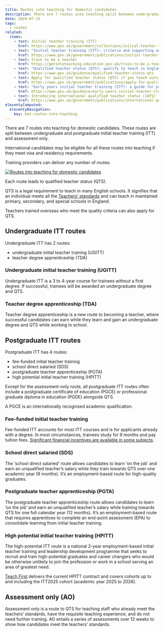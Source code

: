 ```yaml
---
title: Routes into teaching for domestic candidates
description: There are 7 routes into teaching split between undergraduate and postgraduate initial teacher training (ITT) and assessment-only
date: 2024-07-15
tags:
  - routes
related:
  items:
    - text: Initial teacher training (ITT)
      href: https://www.gov.uk/government/collections/initial-teacher-training
    - text: "Initial teacher training (ITT): criteria and supporting advice"
      href: https://www.gov.uk/government/publications/initial-teacher-training-criteria
    - text: Train to be a teacher
      href: https://getintoteaching.education.gov.uk/train-to-be-a-teacher
    - text: "Qualified teacher status (QTS): qualify to teach in England"
      href: https://www.gov.uk/guidance/qualified-teacher-status-qts
    - text: Apply for qualified teacher status (QTS) if you teach outside the UK
      href: https://www.gov.uk/government/publications/apply-for-qualified-teacher-status-qts-if-you-teach-outside-the-uk/
    - text: "Early years initial teacher training (ITT): a guide for providers"
      href: https://www.gov.uk/guidance/early-years-initial-teacher-training-a-guide-for-providers
    - text: Introducing international qualified teacher status (iQTS)
      href: https://www.gov.uk/government/publications/international-qualified-teacher-status-iqts/introducing-the-international-qualified-teacher-status-iqts-pilot
eleventyComputed:
  eleventyNavigation:
    key: bat-routes-into-teaching
---
```


There are 7 routes into teaching for domestic candidates. These routes are split between undergraduate and postgraduate initial teacher training (ITT) and assessment only.

International candidates may be eligible for all these routes into teaching if they meet visa and residency requirements.

Training providers can deliver any number of routes.

[![Routes into teaching for domestic candidates](routes-into-teaching.png "Routes into teaching for domestic candidates")](routes-into-teaching.png)

Each route leads to qualified teacher status (QTS).

QTS is a legal requirement to teach in many English schools. It signifies that an individual meets all the [Teachers’ standards](https://www.gov.uk/government/publications/teachers-standards) and can teach in maintained primary, secondary, and special schools in England.

Teachers trained overseas who meet the quality criteria can also apply for QTS.

## Undergraduate ITT routes

Undergraduate ITT has 2 routes:

- undergraduate initial teacher training (UGITT)
- teacher degree apprenticeship (TDA)

### Undergraduate initial teacher training (UGITT)

Undergraduate ITT is a 3 to 4-year course for trainees without a first degree. If successful, trainees will be awarded an undergraduate degree and QTS.

### Teacher degree apprenticeship (TDA)

Teacher degree apprenticeship is a new route to becoming a teacher, where successful candidates can earn while they learn and gain an undergraduate degree and QTS while working in school.

## Postgraduate ITT routes

Postgraduate ITT has 4 routes:

- fee-funded initial teacher training
- school direct salaried (SDS)
- postgraduate teacher apprenticeship (PGTA)
- high potential initial teacher training (HPITT)

Except for the assessment-only route, all postgraduate ITT routes often include a postgraduate certificate of education (PGCE)  or professional graduate diploma in education (PGDE) alongside QTS.

A PGCE is an internationally recognised academic qualification.

### Fee-funded initial teacher training

Fee-funded ITT accounts for most ITT courses and is for applicants already with a degree. In most circumstances, trainees study for 9 months and pay tuition fees. [Significant financial incentives are available in some subjects](https://www.gov.uk/government/publications/funding-initial-teacher-training-itt/funding-initial-teacher-training-itt-academic-year-2023-to-2024).

### School direct salaried (SDS)

The ‘school direct salaried’ route allows candidates to learn ‘on the job’ and earn an unqualified teacher’s salary while they train towards QTS over one academic year (9 months). It’s an employment-based route for high-quality graduates.

### Postgraduate teacher apprenticeship (PGTA)

The postgraduate teacher apprenticeship route allows candidates to learn ‘on the job’ and earn an unqualified teacher’s salary while training towards QTS for one full calendar year (12 months). It’s an employment-based route that requires apprentices to complete an end-point assessment (EPA) to consolidate learning from initial teacher training.

### High potential initial teacher training (HPITT)

The high-potential ITT route is a national 2-year employment-based initial teacher training and leadership development programme that seeks to recruit and train high-potential graduates and career changers who would be otherwise unlikely to join the profession or work in a school serving an area of greatest need.

[Teach First](https://www.teachfirst.org.uk/) delivers the current HPITT contract and covers cohorts up to and including the ITT2025 cohort (academic year 2025 to 2026).

## Assessment only (AO)

Assessment only is a route to QTS for teaching staff who already meet the teachers’ standards, have the requisite teaching experience, and do not need further training. AO entails a series of assessments over 12 weeks to show how candidates meet the teachers’ standards.
